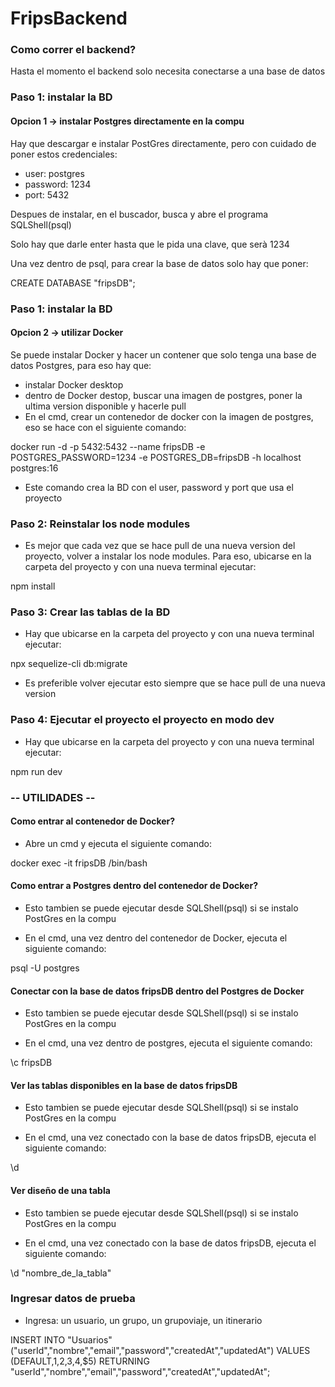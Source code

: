 # FripsBackend


### Como correr el backend?

Hasta el momento el backend solo necesita conectarse a una base de datos

### Paso 1: instalar la BD
#### Opcion 1 -> instalar Postgres directamente en la compu

Hay que descargar e instalar PostGres directamente, pero con cuidado de poner estos credenciales:

* user: postgres
* password: 1234
* port: 5432

Despues de instalar, en el buscador, busca y abre el programa SQLShell(psql)

Solo hay que darle enter hasta que le pida una clave, que serà 1234

Una vez dentro de psql, para crear la base de datos solo hay que poner:

CREATE DATABASE "fripsDB";

### Paso 1: instalar la BD
#### Opcion 2 -> utilizar Docker

Se puede instalar Docker y hacer un contener que solo tenga una base de datos Postgres, para eso hay que:

- instalar Docker desktop
- dentro de Docker destop, buscar una imagen de postgres, poner la ultima version disponible y hacerle pull
- En el cmd, crear un contenedor de docker con la imagen de postgres, eso se hace con el siguiente comando:

docker run -d -p 5432:5432 --name fripsDB -e POSTGRES_PASSWORD=1234 -e POSTGRES_DB=fripsDB -h localhost postgres:16

- Este comando crea la BD con el user, password y port que usa el proyecto


### Paso 2: Reinstalar los node modules
- Es mejor que cada vez que se hace pull de una nueva version del proyecto, volver a instalar los node modules. Para eso, ubicarse en la carpeta del proyecto y con una nueva terminal ejecutar:

npm install

### Paso 3: Crear las tablas de la BD
- Hay que ubicarse en la carpeta del proyecto y con una nueva terminal ejecutar:

npx sequelize-cli db:migrate

- Es preferible volver ejecutar esto siempre que se hace pull de una nueva version

### Paso 4: Ejecutar el proyecto el proyecto en modo dev
- Hay que ubicarse en la carpeta del proyecto y con una nueva terminal ejecutar:

npm run dev


### -- UTILIDADES --

#### Como entrar al contenedor de Docker?
- Abre un cmd y ejecuta el siguiente comando:

docker exec -it fripsDB /bin/bash

#### Como entrar a Postgres dentro del contenedor de Docker?
* Esto tambien se puede ejecutar desde SQLShell(psql) si se instalo PostGres en la compu
- En el cmd, una vez dentro del contenedor de Docker, ejecuta el siguiente comando:

psql -U postgres

#### Conectar con la base de datos fripsDB dentro del Postgres de Docker

* Esto tambien se puede ejecutar desde SQLShell(psql) si se instalo PostGres en la compu
- En el cmd, una vez dentro de postgres, ejecuta el siguiente comando:

\c fripsDB

#### Ver las tablas disponibles en la base de datos fripsDB

* Esto tambien se puede ejecutar desde SQLShell(psql) si se instalo PostGres en la compu
- En el cmd, una vez conectado con la base de datos fripsDB, ejecuta el siguiente comando:

\d

#### Ver diseño de una tabla

* Esto tambien se puede ejecutar desde SQLShell(psql) si se instalo PostGres en la compu
- En el cmd, una vez conectado con la base de datos fripsDB, ejecuta el siguiente comando:

\d "nombre_de_la_tabla"

### Ingresar datos de prueba

- Ingresa: un usuario, un grupo, un grupoviaje, un itinerario

INSERT INTO "Usuarios" ("userId","nombre","email","password","createdAt","updatedAt") VALUES (DEFAULT,$1,$2,$3,$4,$5) RETURNING "userId","nombre","email","password","createdAt","updatedAt";




